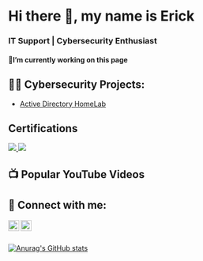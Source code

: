 # Hi there 👋, my name is Erick 
### IT Support | Cybersecurity Enthusiast 
#### 🔭I’m currently working on this page 

<h2>👨‍💻 Cybersecurity Projects:</h2>

- [Active Directory HomeLab](https://github.com/ErickL0)

<h2>Certifications</h2>
<div>
  <a href="https://www.credly.com/badges/b56768b8-fad1-446b-9dac-8767903e917e/linked_in?t=shcfe8" target="_blank">
    <img src="https://img.shields.io/badge/-CompTIA%20A%2B-FF0000?&style=for-the-badge&logo=CompTIA&logoColor=white" />
</a>

<a href="https://www.coursera.org/account/accomplishments/professional-cert/7FAVNC5E8T9A?utm_source=link&utm_medium=certificate&utm_content=cert_image&utm_campaign=sharing_cta&utm_product=prof" target="_blank">
    <img src="https://img.shields.io/badge/-Google%20IT%20Support%20Professional-4285F4?&style=for-the-badge&logo=google&logoColor=white" />
</a>

<h2>📺 Popular YouTube Videos</h2>

<h2> 🤳 Connect with me:</h2>

[<img align="left" alt="JoshMadakor | YouTube" width="22px" src="https://cdn.jsdelivr.net/npm/simple-icons@v3/icons/youtube.svg" />][youtube]
[<img align="left" alt="JoshMadakor | LinkedIn" width="22px" src="https://cdn.jsdelivr.net/npm/simple-icons@v3/icons/linkedin.svg" />][linkedin]

[youtube]: https://www.youtube.com/@3rickLeon
[linkedin]: https://linkedin.com/in/erick1808

<br> </br>

[![Anurag's GitHub stats](https://github-readme-stats.vercel.app/api?username=ErickL0)](https://github.com/anuraghazra/github-readme-stats)

